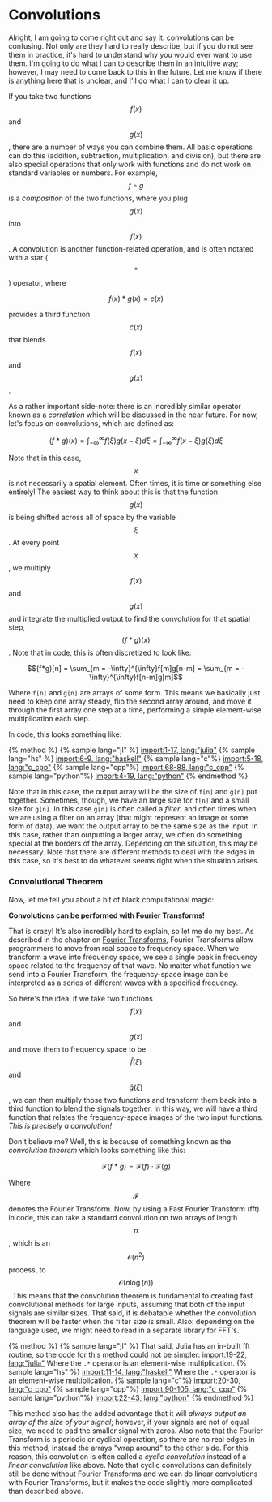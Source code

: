 # Convolutions
Alright, I am going to come right out and say it: convolutions can be confusing.
Not only are they hard to really describe, but if you do not see them in practice, it's hard to understand why you would ever want to use them.
I'm going to do what I can to describe them in an intuitive way; however, I may need to come back to this in the future.
Let me know if there is anything here that is unclear, and I'll do what I can to clear it up.

If you take two functions $$f(x)$$ and $$g(x)$$, there are a number of ways you can combine them.
All basic operations can do this (addition, subtraction, multiplication, and division), but there are also special operations that only work with functions and do not work on standard variables or numbers.
For example, $$f \circ g$$ is a *composition* of the two functions, where you plug $$g(x)$$ into $$f(x)$$.
A convolution is another function-related operation, and is often notated with a star ($$*$$) operator, where

$$f(x)*g(x)=c(x)$$

provides a third function $$c(x)$$ that blends $$f(x)$$ and $$g(x)$$.

As a rather important side-note: there is an incredibly similar operator known as a *correlation* which will be discussed in the near future.
For now, let's focus on convolutions, which are defined as:

$$(f*g)(x) = \int_{-\infty}^{\infty}f(\xi)g(x-\xi)d\xi = \int_{-\infty}^{\infty}f(x-\xi)g(\xi)d\xi$$

Note that in this case, $$x$$ is not necessarily a spatial element.
Often times, it is time or something else entirely!
The easiest way to think about this is that the function $$g(x)$$ is being shifted across all of space by the variable $$\xi$$.
At every point $$x$$, we multiply $$f(x)$$ and $$g(x)$$ and integrate the multiplied output to find the convolution for that spatial step, $$(f*g)(x)$$.
Note that in code, this is often discretized to look like:

$$(f*g)[n] = \sum_{m = -\infty}^{\infty}f[m]g[n-m] = \sum_{m = -\infty}^{\infty}f[n-m]g[m]$$

Where `f[n]` and `g[n]` are arrays of some form.
This means we basically just need to keep one array steady, flip the second array around, and move it through the first array one step at a time, performing a simple element-wise multiplication each step.

<!---This can be seen in the following animation:--->

<!---ADD ANIMATION--->

In code, this looks something like:

{% method %}
{% sample lang="jl" %}
[import:1-17, lang:"julia"](code/julia/conv.jl)
{% sample lang="hs" %}
[import:6-9, lang:"haskell"](code/haskell/convolution.hs)
{% sample lang="c"%}
[import:5-18, lang:"c_cpp"](code/c/convolutions.c)
{% sample lang="cpp"%}
[import:68-88, lang:"c_cpp"](code/c++/convolutions.cpp)
{% sample lang="python"%}
[import:4-19, lang:"python"](code/python/conv.py)
{% endmethod %}

Note that in this case, the output array will be the size of `f[n]` and `g[n]` put together.
Sometimes, though, we have an large size for `f[n]` and a small size for `g[n]`.
In this case `g[n]` is often called a *filter*, and often times when we are using a filter on an array (that might represent an image or some form of data), we want the output array to be the same size as the input.
In this case, rather than outputting a larger array, we often do something special at the borders of the array.
Depending on the situation, this may be necessary.
Note that there are different methods to deal with the edges in this case, so it's best to do whatever seems right when the situation arises.

### Convolutional Theorem

Now, let me tell you about a bit of black computational magic:

**Convolutions can be performed with Fourier Transforms!**

That is crazy!
It's also incredibly hard to explain, so let me do my best.
As described in the chapter on [Fourier Transforms](../cooley_tukey/cooley_tukey.md), Fourier Transforms allow programmers to move from real space to frequency space.
When we transform a wave into frequency space, we see a single peak in frequency space related to the frequency of that wave.
No matter what function we send into a Fourier Transform, the frequency-space image can be interpreted as a series of different waves with a specified frequency.

So here's the idea: if we take two functions $$f(x)$$ and $$g(x)$$ and move them to frequency space to be $$\hat f(\xi)$$ and $$\hat g(\xi)$$, we can then multiply those two functions and transform them back into a third function to blend the signals together.
In this way, we will have a third function that relates the frequency-space images of the two input functions.
*This is precisely a convolution!*

Don't believe me?
Well, this is because of something known as the *convolution theorem* which looks something like this:

$$\mathcal{F}(f*g) = \mathcal{F}(f) \cdot \mathcal{F}(g)$$

Where $$\mathcal{F}$$ denotes the Fourier Transform.
Now, by using a Fast Fourier Transform (fft) in code, this can take a standard convolution on two arrays of length $$n$$, which is an $$\mathcal{O}(n^2)$$ process, to $$\mathcal{O}(n\log(n))$$.
This means that the convolution theorem is fundamental to creating fast convolutional methods for large inputs, assuming that both of the input signals are similar sizes.
That said, it is debatable whether the convolution theorem will be faster when the filter size is small.
Also: depending on the language used, we might need to read in a separate library for FFT's.

{% method %}
{% sample lang="jl" %}
That said, Julia has an in-built fft routine, so the code for this method could not be simpler:
[import:19-22, lang:"julia"](code/julia/conv.jl)
Where the `.*` operator is an element-wise multiplication.
{% sample lang="hs" %}
[import:11-14, lang:"haskell"](code/haskell/convolution.hs)
Where the `.*` operator is an element-wise multiplication.
{% sample lang="c"%}
[import:20-30, lang:"c_cpp"](code/c/convolutions.c)
{% sample lang="cpp"%}
[import:90-105, lang:"c_cpp"](code/c++/convolutions.cpp)
{% sample lang="python"%}
[import:22-43, lang:"python"](code/python/conv.py)
{% endmethod %}

This method also has the added advantage that it will *always output an array of the size of your signal*; however, if your signals are not of equal size, we need to pad the smaller signal with zeros.
Also note that the Fourier Transform is a periodic or cyclical operation, so there are no real edges in this method, instead the arrays "wrap around" to the other side.
For this reason, this convolution is often called a *cyclic convolution* instead of a *linear convolution* like above.
Note that cyclic convolutions can definitely still be done without Fourier Transforms and we can do linear convolutions with Fourier Transforms, but it makes the code slightly more complicated than described above.

<!---
If you are still having trouble wrapping your head around what the convolution theorem actually means, maybe this graphic will help:

ADD IMAGE

Remember that each element of the frequency-space array is a different waveform in real-space, so when you multiply two frequency-space arrays, you are selectively amplifying similar waveforms.
--->

<script>
MathJax.Hub.Queue(["Typeset",MathJax.Hub]);
</script>
